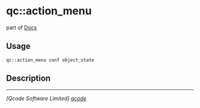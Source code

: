 qc::action_menu
===============

part of [Docs](.)

Usage
-----
`qc::action_menu conf object_state`

Description
-----------


----------------------------------
*[Qcode Software Limited] [qcode]*

[qcode]: www.qcode.co.uk "Qcode Software"
